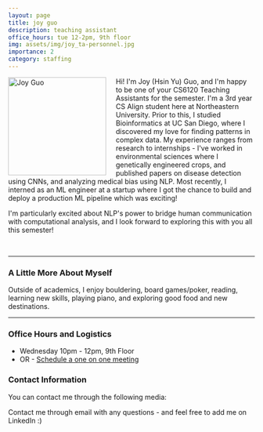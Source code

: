 ```yaml
---
layout: page
title: joy guo
description: teaching assistant
office_hours: tue 12-2pm, 9th floor
img: assets/img/joy_ta-personnel.jpg
importance: 2
category: staffing
---
```


<!--
<table>
  <thead>
  <td style="width: 50%"><img src="{{ site.baseurl }}/assets/img/joy_ta.jpg" alt="Joy Guo" style="float: left; margin-right: 20px;" width="100%"></td>
  <td>
    <p>Hi! I'm Joy (Hsin Yu) Guo, and I'm happy to be one of your CS6120 Teaching Assistants for the semester. I'm a 3rd year CS Align student here at Northeastern University. Prior to this, I studied Bioinformatics at UC San Diego, where I discovered my love for finding patterns in complex data. My experience ranges from research to internships - I've worked in environmental sciences where I genetically engineered crops, and published papers on disease detection using CNNs, and analyzing medical bias using NLP. Most recently, I interned as an ML engineer at a startup where I got the chance to build and deploy a production ML pipeline which was exciting! </p>

  <p>I'm particularly excited about NLP's power to bridge human communication with computational analysis, and I look forward to exploring this with you all this semester!
    </p>
  </td>
</thead>
</table>
-->

<img src="{{ site.baseurl }}/assets/img/joy_ta.jpg" alt="Joy Guo" style="float: left; margin-right: 20px;" width="200">
<p>Hi! I'm Joy (Hsin Yu) Guo, and I'm happy to be one of your CS6120 Teaching Assistants for the semester. I'm a 3rd year CS Align student here at Northeastern University. Prior to this, I studied Bioinformatics at UC San Diego, where I discovered my love for finding patterns in complex data. My experience ranges from research to internships - I've worked in environmental sciences where I genetically engineered crops, and published papers on disease detection using CNNs, and analyzing medical bias using NLP. Most recently, I interned as an ML engineer at a startup where I got the chance to build and deploy a production ML pipeline which was exciting! </p>

  <p>I'm particularly excited about NLP's power to bridge human communication with computational analysis, and I look forward to exploring this with you all this semester!
</p>

<br>
<hr>

### A Little More About Myself
Outside of academics, I enjoy bouldering, board games/poker, reading, learning new skills, playing piano, and exploring good food and new destinations.
<hr>

### Office Hours and Logistics
* Wednesday 10pm - 12pm, 9th Floor
* OR - [Schedule a one on one meeting](https://calendly.com/hu-hui1-husky/30min) 

### Contact Information

You can contact me through the following media:

<div class="social">
  <div class="contact-icons">
     <a href="mailto:guo.hs@northeastern.edu" title="email"><i class="fas fa-envelope"></i></a>
     <a href="https://github.khoury.northeastern.edu/jgooey?tab=repositories" title="GitHub"><i class="fab fa-github"></i></a>
     <a href="https://www.linkedin.com/in/joy-gooey" title="LinkedIn"><i class="fab fa-linkedin"></i></a>
  </div>
  <div class="contact-note">
    Contact me through email with any questions - and feel free to add me on LinkedIn :)
  </div>
</div>

